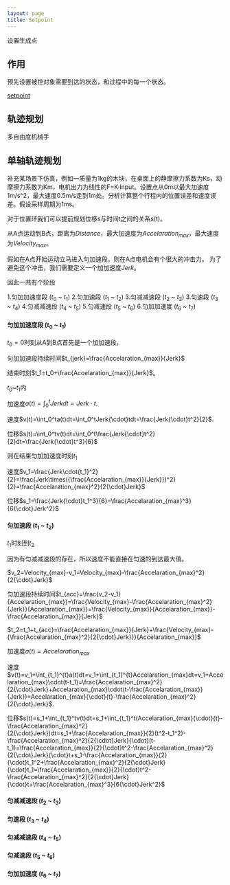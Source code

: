 ```yaml
---
layout: page
title: Setpoint
---
```


设置生成点

## 作用

预先设置被控对象需要到达的状态，和过程中的每一个状态。

[setpoint](https://en.wikipedia.org/wiki/Setpoint_(control_system))

## 轨迹规划

多自由度机械手


## 单轴轨迹规划

补充某场景下仿真，例如一质量为1kg的木块，在桌面上的静摩擦力系数为Ks，动摩擦力系数为Km，电机出力为线性的F=K·Input。设置点从0m以最大加速度1m/s^2，最大速度0.5m/s走到1m处。分析计算整个行程内的位置误差和速度误差。假设采样周期为1ms。

对于位置环我们可以提前规划位移s与时间t之间的关系s(t)。

从A点运动到B点，距离为$Distance$，最大加速度为$Accelaration_{max}$，最大速度为$Velocity_{max}$。



假如在A点开始运动立马进入匀加速段，则在A点电机会有个很大的冲击力。
为了避免这个冲击，我们需要定义一个加加速度$Jerk$。

因此一共有个阶段

1.匀加加速度段 ($t_0$ ~ $t_1$)
2.匀加速段 ($t_1$ ~ $t_2$)
3.匀减减速段 ($t_2$ ~ $t_3$)
3.匀速段 ($t_3$ ~ $t_4$)
4.匀减减速段 ($t_4$ ~ $t_5$)
5.匀减速段 ($t_5$ ~ $t_6$)
6.匀加加速度 ($t_6$ ~ $t_7$)

#### 匀加加速度段 ($t_0$ ~ $t_1$)

$t_0=0$时刻从A到B点首先是一个加加速段，

匀加加速段持续时间$t_{jerk}=\frac{Accelaration_{max}}{Jerk}$

结束时刻$t_1=t_0+\frac{Accelaration_{max}}{Jerk}$。

$t_0$~$t_1$内

加速度$a(t)=\int_0^tJerkdt=Jerk{\cdot}t$.

速度$v(t)=\int_0^ta(t)dt=\int_0^tJerk{\cdot}tdt=\frac{Jerk{\cdot}t^2}{2}$.

位移$s(t)=\int_0^tv(t)dt=\int_0^t\frac{Jerk{\cdot}t^2}{2}dt=\frac{Jerk{\cdot}t^3}{6}$

则在结束匀加加速度时刻$t_1$

速度$v_1=\frac{Jerk\cdot{t_1}^2}{2}=\frac{Jerk\times({\frac{Accelaration_{max}}{Jerk}})^2}{2}=\frac{Accelaration_{max}^2}{2{\cdot}Jerk}$

位移$s_1=\frac{Jerk{\cdot}t_1^3}{6}=\frac{Accelaration_{max}^3}{6{\cdot}Jerk^2}$
#### 匀加速段 ($t_1$ ~ $t_2$)

$t_1$时刻到$t_2$

因为有匀减减速段的存在，所以速度不能直接在匀速的到达最大值。

$v_2=Velocity_{max}-v_1=Velocity_{max}-\frac{Accelaration_{max}^2}{2{\cdot}Jerk}$

匀加速段持续时间$t_{acc}=\frac{v_2-v_1}{Accelaration_{max}}=\frac{Velocity_{max}-\frac{Accelaration_{max}^2}{Jerk}}{Accelaration_{max}}=\frac{Velocity_{max}}{Accelaration_{max}}-\frac{Accelaration_{max}}{Jerk}$

$t_2=t_1+t_{acc}=\frac{Accelaration_{max}}{Jerk}+\frac{Velocity_{max}-{\frac{Accelaration_{max}^2}{2{\cdot}Jerk}}}{Accelaration_{max}}$

加速度$a(t)=Accelaration_{max}$

速度$v(t)=v_1+\int_{t_1}^{t}a(t)dt=v_1+\int_{t_1}^{t}Accelaration_{max}dt=v_1+Accelaration_{max}\cdot(t-t_1)=\frac{Accelaration_{max}^2}{2{\cdot}Jerk}+Accelaration_{max}\cdot(t-\frac{Accelaration_{max}}{Jerk})=Accelaration_{max}{\cdot}{t}-\frac{Accelaration_{max}^2}{2{\cdot}Jerk}$.

位移$s(t)=s_1+\int_{t_1}^tv(t)dt=s_1+\int_{t_1}^t(Accelaration_{max}{\cdot}{t}-\frac{Accelaration_{max}^2}{2{\cdot}Jerk})dt=s_1+\frac{Accelaration_{max}}{2}(t^2-t_1^2)-\frac{Accelaration_{max}^2}{2{\cdot}Jerk}{\cdot}(t-t_1)=\frac{Accelaration_{max}}{2}{\cdot}t^2-\frac{Accelaration_{max}^2}{2{\cdot}Jerk}{\cdot}t+s_1-\frac{Accelaration_{max}}{2}{\cdot}t_1^2+\frac{Accelaration_{max}^2}{2{\cdot}Jerk}{\cdot}t_1=\frac{Accelaration_{max}}{2}{\cdot}t^2-\frac{Accelaration_{max}^2}{2{\cdot}Jerk}{\cdot}t+\frac{Accelaration_{max}^3}{6{\cdot}Jerk^2}$




#### 匀减减速段 ($t_2$ ~ $t_3$)
#### 匀速段 ($t_3$ ~ $t_4$)
#### 匀减减速段 ($t_4$ ~ $t_5$)
#### 匀减速段 ($t_5$ ~ $t_6$)
#### 匀加加速度 ($t_6$ ~ $t_7$)


